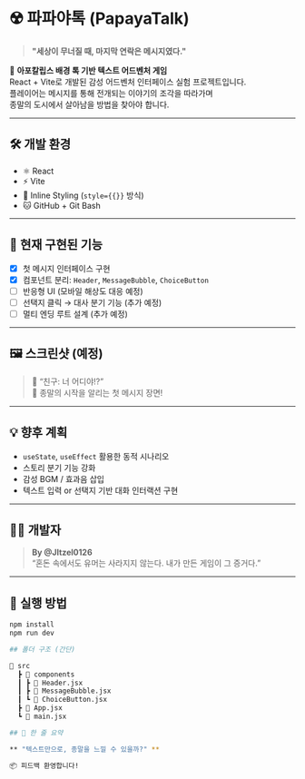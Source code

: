 # ☢️ 파파야톡 (PapayaTalk)

> **"세상이 무너질 때, 마지막 연락은 메시지였다."**

📱 **아포칼립스 배경 톡 기반 텍스트 어드벤처 게임**  
React + Vite로 개발된 감성 어드벤처 인터페이스 실험 프로젝트입니다.  
플레이어는 메시지를 통해 전개되는 이야기의 조각을 따라가며  
종말의 도시에서 살아남을 방법을 찾아야 합니다.

---

## 🛠 개발 환경

- ⚛ React
- ⚡ Vite
- 🎨 Inline Styling (`style={{}}` 방식)
- 🐱 GitHub + Git Bash

---

## 🧪 현재 구현된 기능

- [x] 첫 메시지 인터페이스 구현
- [x] 컴포넌트 분리: `Header`, `MessageBubble`, `ChoiceButton`
- [ ] 반응형 UI (모바일 해상도 대응 예정)
- [ ] 선택지 클릭 → 대사 분기 기능 (추가 예정)
- [ ] 멀티 엔딩 루트 설계 (추가 예정)

---

## 🖼 스크린샷 (예정)

> 📸 “친구: 너 어디야!?”  
> 💬 종말의 시작을 알리는 첫 메시지 장면!

---

## 💡 향후 계획

- `useState`, `useEffect` 활용한 동적 시나리오
- 스토리 분기 기능 강화
- 감성 BGM / 효과음 삽입
- 텍스트 입력 or 선택지 기반 대화 인터랙션 구현

---

## 👨‍💻 개발자

> **By @JItzel0126**  
“혼돈 속에서도 유머는 사라지지 않는다. 내가 만든 게임이 그 증거다.”

---

## 🧭 실행 방법

```bash
npm install
npm run dev

## 폴더 구조 (간단)

📁 src
  ┣ 📁 components
  ┃ ┣ 📄 Header.jsx
  ┃ ┣ 📄 MessageBubble.jsx
  ┃ ┗ 📄 ChoiceButton.jsx
  ┣ 📄 App.jsx
  ┗ 📄 main.jsx

## 📣 한 줄 요약

** "텍스트만으로, 종말을 느낄 수 있을까?" **

📦 피드백 환영합니다!

